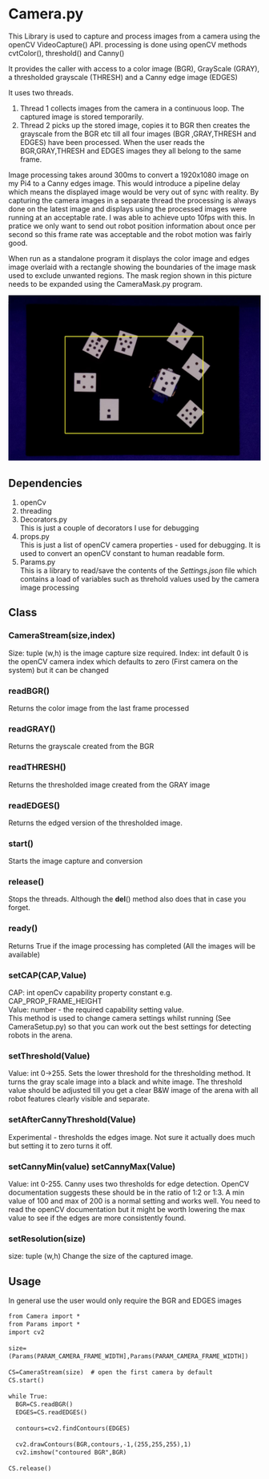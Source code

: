 # Camera.py

This Library is used to capture and process images from a camera using the openCV VideoCapture() API. processing is done using openCV methods cvtColor(), threshold() and Canny()

It provides the caller with access to a color image (BGR), GrayScale (GRAY), a thresholded grayscale (THRESH) and a Canny edge image (EDGES)

It uses two threads. 
1. Thread 1 collects images from the camera in a continuous loop. The captured image is stored temporarily. 
2. Thread 2 picks up the stored image, copies it to BGR then creates the grayscale from the BGR etc till all four images (BGR ,GRAY,THRESH and EDGES) have been processed. When the user reads the BGR,GRAY,THRESH and EDGES images they all belong to the same frame. 

Image processing takes around 300ms to convert a 1920x1080 image on my Pi4 to a Canny edges image. This would introduce a pipeline delay which means the displayed image would be very out of sync with reality. By capturing the camera images in a separate thread the processing is always done on the latest image and displays using the processed images were running at an acceptable rate. I was able to achieve upto 10fps with this. In pratice we only want to send out robot position information about once per second so this frame rate was acceptable and the robot motion was fairly good.

When run as a standalone program it displays the color image and edges image overlaid with a rectangle showing the boundaries of the image mask used to exclude unwanted regions. The mask region shown in this picture needs to be expanded using the CameraMask.py program.

![Mask](https://github.com/ConnectedHumber/RobotArenaManager/blob/master/images/CameraMask.jpg)

## Dependencies
1. openCv
2. threading
3. Decorators.py  
This is just a couple of decorators I use for debugging
4. props.py  
This is just a list of openCV camera properties - used for debugging. It is used to convert an openCV constant to human readable form.
5. Params.py  
This is a library to read/save the contents of the *Settings.json* file which contains a load of variables such as threhold values used by the camera image processing

## Class

### CameraStream(size,index)
Size: tuple (w,h) is the image capture size required.
Index: int default 0 is the openCV camera index which defaults to zero (First camera on the system) but it can be changed
### readBGR()  
Returns the color image from the last frame processed
### readGRAY()  
Returns the grayscale created from the BGR
### readTHRESH()  
Returns the thresholded image created from the GRAY image
### readEDGES()  
Returns the edged version of the thresholded image.  
### start()  
Starts the image capture and conversion  
### release()  
Stops the threads. Although the __del__() method also does that in case you forget.  
### ready()  
Returns True if the image processing has completed (All the images will be available)  
### setCAP(CAP,Value)  
CAP: int openCv capability property constant e.g. CAP_PROP_FRAME_HEIGHT  
Value: number - the required capability setting value.  
This method is used to change camera settings whilst running (See CameraSetup.py) so that you can work out the best settings for detecting robots in the arena.  
### setThreshold(Value)  
Value: int 0->255. Sets the lower threshold for the thresholding method. It turns the gray scale image into a black and white image. The threshold value should be adjusted till you get a clear B&W image of the arena with all robot features clearly visible and separate.  
### setAfterCannyThreshold(Value)
Experimental - thresholds the edges image. Not sure it actually does much but setting it to zero turns it off.
### setCannyMin(value)  setCannyMax(Value)
Value: int 0-255. Canny uses two thresholds for edge detection. OpenCV documentation suggests these should be in the ratio of 1:2 or 1:3. A min value of 100 and max of 200 is a normal setting and works well. You need to read the openCV documentation but it might be worth lowering the max value to see if the edges are more consistently found.  
### setResolution(size)  
size: tuple (w,h) Change the size of the captured image.
## Usage  
In general use the user would only require the BGR and EDGES images  
```
from Camera import *
from Params import *
import cv2

size=(Params(PARAM_CAMERA_FRAME_WIDTH],Params(PARAM_CAMERA_FRAME_WIDTH])

CS=CameraStream(size)  # open the first camera by default
CS.start()

while True:
  BGR=CS.readBGR()
  EDGES=CS.readEDGES()

  contours=cv2.findContours(EDGES)
  
  cv2.drawContours(BGR,contours,-1,(255,255,255),1)
  cv2.imshow("contoured BGR",BGR)
  
CS.release()
```






